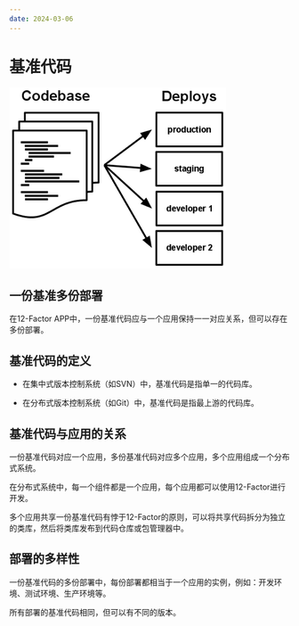 ```yaml
---
date: 2024-03-06
---
```


# 基准代码

![](/assets/image/software-engineering/codebase-deploys.png)

## 一份基准多份部署

在12-Factor APP中，一份基准代码应与一个应用保持一一对应关系，但可以存在多份部署。

## 基准代码的定义

- 在集中式版本控制系统（如SVN）中，基准代码是指单一的代码库。

- 在分布式版本控制系统（如Git）中，基准代码是指最上游的代码库。

## 基准代码与应用的关系

一份基准代码对应一个应用，多份基准代码对应多个应用，多个应用组成一个分布式系统。

在分布式系统中，每一个组件都是一个应用，每个应用都可以使用12-Factor进行开发。

多个应用共享一份基准代码有悖于12-Factor的原则，可以将共享代码拆分为独立的类库，然后将类库发布到代码仓库或包管理器中。

## 部署的多样性

一份基准代码的多份部署中，每份部署都相当于一个应用的实例，例如：开发环境、测试环境、生产环境等。

所有部署的基准代码相同，但可以有不同的版本。